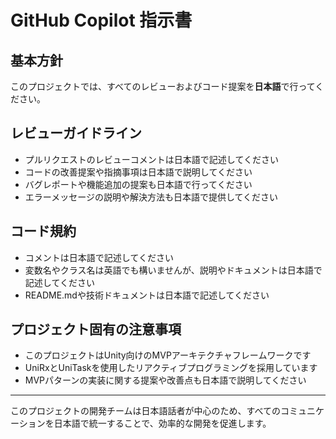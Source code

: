 # GitHub Copilot 指示書

## 基本方針

このプロジェクトでは、すべてのレビューおよびコード提案を**日本語**で行ってください。

## レビューガイドライン

- プルリクエストのレビューコメントは日本語で記述してください
- コードの改善提案や指摘事項は日本語で説明してください
- バグレポートや機能追加の提案も日本語で行ってください
- エラーメッセージの説明や解決方法も日本語で提供してください

## コード規約

- コメントは日本語で記述してください
- 変数名やクラス名は英語でも構いませんが、説明やドキュメントは日本語で記述してください
- README.mdや技術ドキュメントは日本語で記述してください

## プロジェクト固有の注意事項

- このプロジェクトはUnity向けのMVPアーキテクチャフレームワークです
- UniRxとUniTaskを使用したリアクティブプログラミングを採用しています
- MVPパターンの実装に関する提案や改善点も日本語で説明してください

---

このプロジェクトの開発チームは日本語話者が中心のため、すべてのコミュニケーションを日本語で統一することで、効率的な開発を促進します。